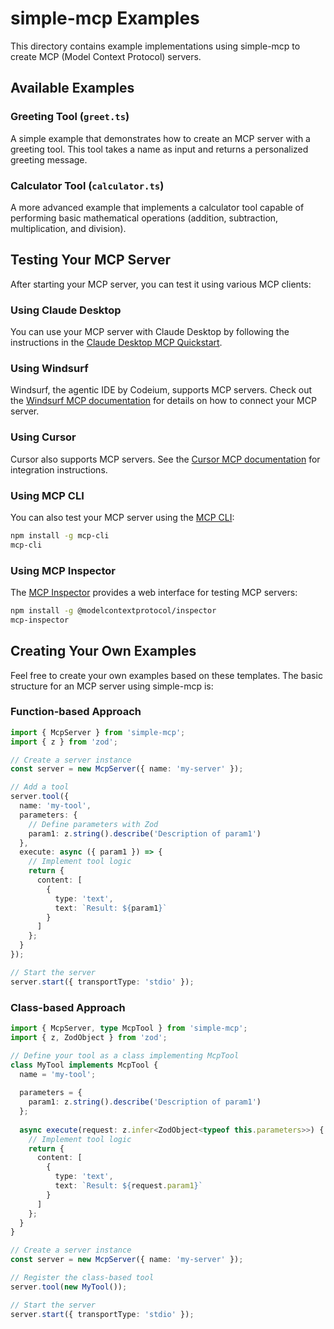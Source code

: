 # simple-mcp Examples

This directory contains example implementations using simple-mcp to create MCP (Model Context Protocol) servers.

## Available Examples

### Greeting Tool (`greet.ts`)

A simple example that demonstrates how to create an MCP server with a greeting tool. This tool takes a name as input and returns a personalized greeting message.

### Calculator Tool (`calculator.ts`)

A more advanced example that implements a calculator tool capable of performing basic mathematical operations (addition, subtraction, multiplication, and division).

## Testing Your MCP Server

After starting your MCP server, you can test it using various MCP clients:

### Using Claude Desktop

You can use your MCP server with Claude Desktop by following the instructions in the [Claude Desktop MCP Quickstart](https://modelcontextprotocol.io/quickstart/user).

### Using Windsurf

Windsurf, the agentic IDE by Codeium, supports MCP servers. Check out the [Windsurf MCP documentation](https://docs.codeium.com/windsurf/mcp) for details on how to connect your MCP server.

### Using Cursor

Cursor also supports MCP servers. See the [Cursor MCP documentation](https://docs.cursor.com/context/model-context-protocol) for integration instructions.

### Using MCP CLI

You can also test your MCP server using the [MCP CLI](https://github.com/wong2/mcp-cli):

```bash
npm install -g mcp-cli
mcp-cli
```

### Using MCP Inspector

The [MCP Inspector](https://modelcontextprotocol.io/docs/tools/inspector) provides a web interface for testing MCP servers:

```bash
npm install -g @modelcontextprotocol/inspector
mcp-inspector
```

## Creating Your Own Examples

Feel free to create your own examples based on these templates. The basic structure for an MCP server using simple-mcp is:

### Function-based Approach

```typescript
import { McpServer } from 'simple-mcp';
import { z } from 'zod';

// Create a server instance
const server = new McpServer({ name: 'my-server' });

// Add a tool
server.tool({
  name: 'my-tool',
  parameters: {
    // Define parameters with Zod
    param1: z.string().describe('Description of param1')
  },
  execute: async ({ param1 }) => {
    // Implement tool logic
    return {
      content: [
        {
          type: 'text',
          text: `Result: ${param1}`
        }
      ]
    };
  }
});

// Start the server
server.start({ transportType: 'stdio' });
```

### Class-based Approach

```typescript
import { McpServer, type McpTool } from 'simple-mcp';
import { z, ZodObject } from 'zod';

// Define your tool as a class implementing McpTool
class MyTool implements McpTool {
  name = 'my-tool';
  
  parameters = {
    param1: z.string().describe('Description of param1')
  };
  
  async execute(request: z.infer<ZodObject<typeof this.parameters>>) {
    // Implement tool logic
    return {
      content: [
        {
          type: 'text',
          text: `Result: ${request.param1}`
        }
      ]
    };
  }
}

// Create a server instance
const server = new McpServer({ name: 'my-server' });

// Register the class-based tool
server.tool(new MyTool());

// Start the server
server.start({ transportType: 'stdio' });
